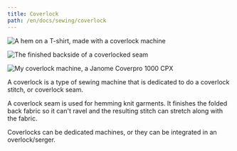 ```yaml
---
title: Coverlock
path: /en/docs/sewing/coverlock
---
```


![A hem on a T-shirt, made with a coverlock machine](coverlock-hem.jpg)

![The finished backside of a coverlocked seam](coverlock.jpg)

![My coverlock machine, a Janome Coverpro 1000 CPX](janome-coverpro.jpg)

A coverlock is a type of sewing machine that is dedicated to do a coverlock stitch, or coverlock seam.

A coverlock seam is used for hemming knit garments. It finishes the folded back fabric so it can't ravel and the resulting stitch can stretch along with the fabric.

Coverlocks can be dedicated machines, or they can be integrated in an overlock/serger.